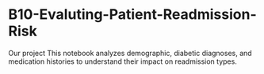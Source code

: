 # B10-Evaluting-Patient-Readmission-Risk
Our project This notebook analyzes demographic, diabetic diagnoses, and medication histories to understand their impact on readmission types.
